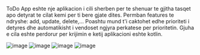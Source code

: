 ToDo App eshte nje aplikacion i cili sherben per te shenuar te gjitha tasqet apo detyrat te cilat kemi per ti bere gjate dites. Permban features te ndryshe: add, update, delete,...
Poashtu mund t'i caktohet edhe prioriteti i detyres dhe automatikisht i vendoset ngjyra perkatese per prioritetin.
Gjuha e cila eshte perdorur per krijimin e ketij aplikacioni eshte kotlin.

![image](https://user-images.githubusercontent.com/103081251/211662982-a4c68e79-1b65-4038-ab7f-2cf886b3cc73.png)
![image](https://user-images.githubusercontent.com/103081251/211663087-6aee8f6b-59c6-4a76-9618-3dcc9cab885c.png)
![image](https://user-images.githubusercontent.com/103081251/211663104-57cc04be-f0b6-4b35-a488-27f43bbc2bdd.png)
![image](https://user-images.githubusercontent.com/103081251/211663126-89a24853-e082-439c-92be-411a64ff10d7.png)
